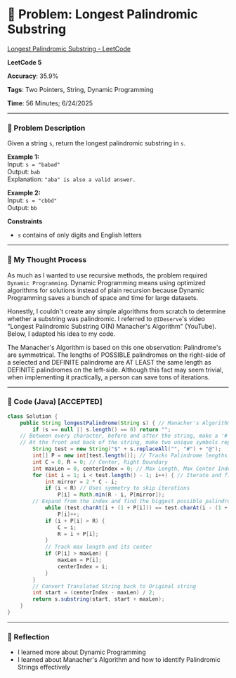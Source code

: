 # 🧮 Problem: Longest Palindromic Substring

[Longest Palindromic Substring - LeetCode](https://leetcode.com/problems/longest-palindromic-substring/)

**LeetCode 5**

**Accuracy**: 35.9%

**Tags**: Two Pointers, String, Dynamic Programming

**Time**: 56 Minutes; 6/24/2025

---

### 🔗 Problem Description

Given a string `s`, return the longest palindromic substring in `s`.

**Example 1:**  
Input: `s = "babad"`  
Output: `bab`  
Explanation: `"aba" is also a valid answer.`

**Example 2:**  
Input: `s = "cbbd"`  
Output: `bb`

**Constraints**
- `s` contains of only digits and English letters
---

### 🧠 My Thought Process

As much as I wanted to use recursive methods, the problem required `Dynamic Programming`. Dynamic Programming means using optimized algorithms for solutions instead of plain recursion because Dynamic Programming saves a bunch of space and time for large datasets.

Honestly, I couldn't create any simple algorithms from scratch to determine whether a substring was palindromic. I referred to `@IDeserve`'s video "Longest Palindromic Substring O(N) Manacher's Algorithm" (YouTube). Below, I adapted his idea to my code.

The Manacher's Algorithm is based on this one observation: Palindrome's are symmetrical. The lengths of POSSIBLE palindromes on the right-side of a selected and DEFINITE palindrome are AT LEAST the same length as DEFINITE palindromes on the left-side. Although this fact may seem trivial, when implementing it practically, a person can save tons of iterations.

---

### 🧪 Code (Java) [ACCEPTED]

```java
class Solution {
    public String longestPalindrome(String s) { // Manacher's Algorithm
        if (s == null || s.length() == 0) return "";
	// Between every character, before and after the string, make a '#'.
	// At the front and back of the string, make two unique symbols representing the start and end.
        String test = new String("$" + s.replaceAll("", "#") + "@");
        int[] P = new int[test.length()]; // Tracks Palindrome lengths
        int C = 0, R = 0; // Center, Right Boundary
        int maxLen = 0, centerIndex = 0; // Max Length, Max Center Index
        for (int i = 1; i < test.length() - 1; i++) { // Iterate and find lengths
            int mirror = 2 * C - i;
            if (i < R) // Uses symmetry to skip iterations
                P[i] = Math.min(R - i, P[mirror]);
	    // Expand from the index and find the biggest possible palindrome.
            while (test.charAt(i + (1 + P[i])) == test.charAt(i - (1 + P[i])))
                P[i]++;
            if (i + P[i] > R) {
                C = i;
                R = i + P[i];
            }
            // Track max length and its center
            if (P[i] > maxLen) {
                maxLen = P[i];
                centerIndex = i;
            }
        }
        // Convert Translated String back to Original string
        int start = (centerIndex - maxLen) / 2;
        return s.substring(start, start + maxLen);
    }
}
```

--- 

### 🧠 Reflection
- I learned more about Dynamic Programming
- I learned about Manacher's Algorithm and how to identify Palindromic Strings effectively


